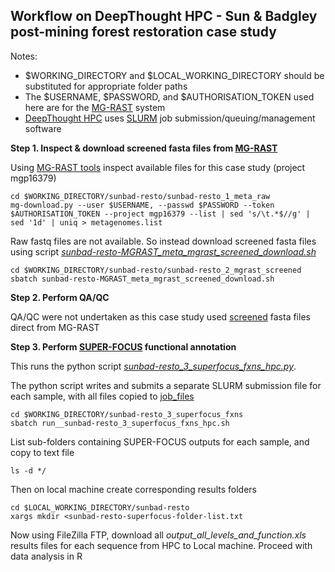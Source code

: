 ## Workflow on DeepThought HPC - Sun & Badgley post-mining forest restoration case study

Notes:
- $WORKING_DIRECTORY and $LOCAL_WORKING_DIRECTORY should be substituted for appropriate folder paths
- The $USERNAME, $PASSWORD, and $AUTHORISATION_TOKEN used here are for the [MG-RAST](https://www.mg-rast.org/) system
- [DeepThought HPC](https://deepthoughtdocs.flinders.edu.au/en/latest/) uses [SLURM](https://deepthoughtdocs.flinders.edu.au/en/latest/SLURM/SLURMIntro.html) job submission/queuing/management software

**Step 1. Inspect & download screened fasta files from [MG-RAST](https://www.mg-rast.org/)**

Using [MG-RAST tools](https://github.com/MG-RAST/MG-RAST-Tools) inspect available files for this case study (project mgp16379)

```Shell
cd $WORKING_DIRECTORY/sunbad-resto/sunbad-resto_1_meta_raw
mg-download.py --user $USERNAME, --passwd $PASSWORD --token $AUTHORISATION_TOKEN --project mgp16379 --list | sed 's/\t.*$//g' | sed '1d' | uniq > metagenomes.list
```

Raw fastq files are not available.
So instead download screened fasta files using script *[sunbad-resto-MGRAST_meta_mgrast_screened_download.sh](sunbad-resto_2_mgrast_screened/sunbad-resto-MGRAST_meta_mgrast_screened_download.sh)*

```Shell
cd $WORKING_DIRECTORY/sunbad-resto/sunbad-resto_2_mgrast_screened
sbatch sunbad-resto-MGRAST_meta_mgrast_screened_download.sh
```

**Step 2. Perform QA/QC**

QA/QC were not undertaken as this case study used [screened](https://help.mg-rast.org/user_manual.html#the-mg-rast-pipeline) fasta files direct from MG-RAST

**Step 3. Perform [SUPER-FOCUS](https://github.com/metageni/SUPER-FOCUS) functional annotation**

This runs the python script *[sunbad-resto_3_superfocus_fxns_hpc.py](sunbad-resto_3_superfocus_fxns/sunbad-resto_3_superfocus_fxns_hpc.py)*.

The python script writes and submits a separate SLURM submission file for each sample, with all files copied to [job_files](sunbad-resto_3_superfocus_fxns/job_files)

```Shell
cd $WORKING_DIRECTORY/sunbad-resto_3_superfocus_fxns
sbatch run__sunbad-resto_3_superfocus_fxns_hpc.sh
```
List sub-folders containing SUPER-FOCUS outputs for each sample, and copy to text file
```Shell
ls -d */
```
Then on local machine create corresponding results folders
```Shell
cd $LOCAL_WORKING_DIRECTORY/sunbad-resto
xargs mkdir <sunbad-resto-superfocus-folder-list.txt
```

Now using FileZilla FTP, download all *output_all_levels_and_function.xls* results files for each sequence from HPC to Local machine.
Proceed with data analysis in R
